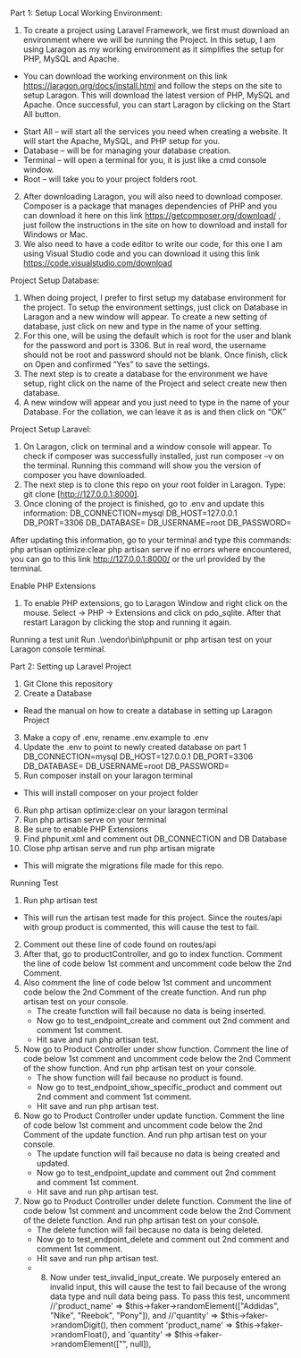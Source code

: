 
Part 1: Setup Local Working Environment:

1. To create a project using Laravel Framework, we first must download an environment where we will be running the Project. In this setup, I am using Laragon as my working environment as it simplifies the setup for PHP, MySQL and Apache. 
- You can download the working environment on this link https://laragon.org/docs/install.html and follow the steps on the site to setup Laragon. This will download the latest version of PHP, MySQL and Apache. 
Once successful, you can start Laragon by clicking on the Start All button.

* Start All – will start all the services you need when creating a website. It will start the Apache, MySQL, and PHP setup for you. 
* Database – will be for managing your database creation.
* Terminal – will open a terminal for you, it is just like a cmd console window.
* Root – will take you to your project folders root.

2. After downloading Laragon, you will also need to download composer.  Composer is a package that manages dependencies of PHP and you can download it here on this link https://getcomposer.org/download/ , just follow the instructions in the site on how to download and install for Windows or Mac. 
3. We also need to have a code editor to write our code, for this one I am using Visual Studio code and you can download it using this link https://code.visualstudio.com/download

Project Setup Database:
1.	When doing project, I prefer to first setup my database environment for the project. To setup the environment settings, just click on Database in Laragon and a new window will appear. To create a new setting of database, just click on new and type in the name of your setting. 
2.	For this one, will be using the default which is root for the user and blank for the password and port is 3306. But in real word, the username should not be root and password should not be blank. Once finish, click on Open and confirmed “Yes” to save the settings.
3.	The next step is to create a database for the environment we have setup, right click on the name of the Project and select create new then database. 
4.	A new window will appear and you just need to type in the name of your Database. For the collation, we can leave it as is and then click on “OK”

Project Setup Laravel:
1.	On Laragon, click on terminal and a window console will appear. To check if composer was successfully installed, just run composer –v on the terminal. Running this command will show you the version of composer you have downloaded.
2.	The next step is to clone this repo on your root folder in Laragon. 
Type: git clone [http://127.0.0.1:8000].
3.	Once cloning of the project is finished, go to .env and update this information:
DB_CONNECTION=mysql
DB_HOST=127.0.0.1
DB_PORT=3306
DB_DATABASE=<the name of your database>
DB_USERNAME=root
DB_PASSWORD=

After updating this information, go to your terminal and type this commands:
php artisan optimize:clear
php artisan serve
if no errors where encountered, you can go to this link http://127.0.0.1:8000/ or the url provided by the terminal. 

Enable PHP Extensions

1.	To enable PHP extensions, go to Laragon Window and right click on the mouse. Select -> PHP -> Extensions and click on pdo_sqlite. After that restart Laragon by clicking the stop and running it again.

Running a test unit
Run  .\vendor\bin\phpunit or php artisan test on your Laragon console terminal.

Part 2: Setting up Laravel Project

1.	Git Clone this repository
2.	Create a Database
-	Read the manual on how to create a database in setting up Laragon Project
3.	Make a copy of .env, rename .env.example to .env
4.	Update the .env to point to newly created database on part 1 
DB_CONNECTION=mysql
DB_HOST=127.0.0.1
DB_PORT=3306
DB_DATABASE=<the name of your database>
DB_USERNAME=root
DB_PASSWORD=
5.	Run composer install on your laragon terminal
-	This will install composer on your project folder
6.	Run php artisan optimize:clear on your laragon terminal
7.	Run php artisan serve on your terminal
8.	Be sure to enable PHP Extensions
9.	Find phpunit.xml and comment out DB_CONNECTION and DB Database
10.	Close php artisan serve and run php artisan migrate
-	This will migrate the migrations file made for this repo.


Running Test
1.	Run php artisan test
-	This will run the artisan test made for this project. Since the routes/api with group product is commented, this will cause the test to fail. 
2.	Comment out these line of code found on routes/api
3.  After that, go to productController, and go to index function. Comment the line of code below 1st comment and uncomment code below the 2nd Comment.
4. Also comment the line of code below 1st comment and uncomment code below the 2nd Comment of the create function. And run php artisan test on your console. 
    -  The create function will fail because no data is being inserted.
	- Now go to test_endpoint_create and comment out 2nd comment and comment 1st comment. 
    - Hit save and run php artisan test. 
5. Now go to Product Controller under show function. Comment the line of code below 1st comment and uncomment code below the 2nd Comment of the show function. And run php artisan test on your console. 
    - The show function will fail because no product is found.
    - Now go to test_endpoint_show_specific_product and comment out 2nd comment and comment 1st comment. 
    - Hit save and run php artisan test. 
6. Now go to Product Controller under update function. Comment the line of code below 1st comment and uncomment code below the 2nd Comment of the update function. And run php artisan test on your console. 
    - The update function will fail because no data is being created and updated.
    - Now go to test_endpoint_update and comment out 2nd comment and comment 1st comment. 
    - Hit save and run php artisan test. 
7. Now go to Product Controller under delete function. Comment the line of code below 1st comment and uncomment code below the 2nd Comment of the delete function. And run php artisan test on your console. 
    - The delete function will fail because no data is being deleted.
    - Now go to test_endpoint_delete and comment out 2nd comment and comment 1st comment. 
    - Hit save and run php artisan test. 
    - 8. Now under test_invalid_input_create. We purposely entered an invalid input, this will cause the test to fail because of the wrong data type and null data being pass. To pass this test, uncomment //'product_name' => $this->faker->randomElement(["Addidas", "Nike", "Reebok", "Pony"]), and //'quantity' => $this->faker->randomDigit(), then comment 'product_name' => $this->faker->randomFloat(), and 'quantity' => $this->faker->randomElement(["", null]),



